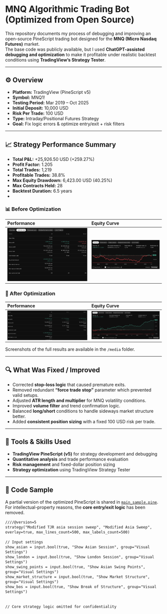 # MNQ Algorithmic Trading Bot (Optimized from Open Source)

This repository documents my process of debugging and improving an open-source PineScript trading bot designed for the **MNQ (Micro Nasdaq Futures)** market.  
The base code was publicly available, but I used **ChatGPT-assisted debugging and optimization** to make it profitable under realistic backtest conditions using **TradingView’s Strategy Tester**.

---

## ⚙️ Overview
- **Platform:** TradingView (PineScript v5)  
- **Symbol:** MNQ1!  
- **Testing Period:** Mar 2019 – Oct 2025  
- **Initial Deposit:** 10,000 USD  
- **Risk Per Trade:** 100 USD  
- **Type:** Intraday/Positional Futures Strategy  
- **Goal:** Fix logic errors & optimize entry/exit + risk filters

---

## 📈 Strategy Performance Summary
- **Total P&L:** +25,926.50 USD (+259.27%)  
- **Profit Factor:** 1.205  
- **Total Trades:** 1,219  
- **Profitable Trades:** 38.8%  
- **Max Equity Drawdown:** 6,423.00 USD (40.25%)  
- **Max Contracts Held:** 28  
- **Backtest Duration:** 6.5 years
- 
### 📊 Before Optimization
| Performance | Equity Curve |
|:--|:--|
| ![Before Performance](media/before_performance.png) | ![Before Equity](media/before_equity_curve.png) |

### 🚀 After Optimization
| Performance | Equity Curve |
|:--|:--|
| ![After Performance](media/after_performance.png) | ![After Equity](media/after_equity_curve.png) |


Screenshots of the full results are available in the `/media` folder.

---

## 🔍 What Was Fixed / Improved
- Corrected **stop-loss logic** that caused premature exits.  
- Removed redundant **“force trade stop”** parameter which prevented valid setups.  
- Adjusted **ATR length and multiplier** for MNQ volatility conditions.  
- Improved **volume filter** and trend confirmation logic.  
- Balanced **long/short** conditions to handle sideways market structure better.  
- Added **consistent position sizing** with a fixed 100 USD risk per trade.

---

## 🧠 Tools & Skills Used
- **TradingView PineScript (v5)** for strategy development and debugging  
- **Quantitative analysis** and trade performance evaluation  
- **Risk management** and fixed-dollar position sizing  
- **Strategy optimization** using TradingView Strategy Tester

---

## 🧩 Code Sample
A partial version of the optimized PineScript is shared in [`main_sample.pine`](./main_sample.pine).  
For intellectual-property reasons, the **core entry/exit logic** has been removed.

```pinescript
////@version=5
strategy("Modified TJR asia session sweep", "Modified Asia Sweep", overlay=true, max_lines_count=500, max_labels_count=500)

// Input settings
show_asian = input.bool(true, "Show Asian Session", group="Visual Settings")
show_london = input.bool(true, "Show London Session", group="Visual Settings")
show_swing_points = input.bool(true, "Show Asian Swing Points", group="Visual Settings")
show_market_structure = input.bool(true, "Show Market Structure", group="Visual Settings")
show_bos = input.bool(true, "Show Break of Structure", group="Visual Settings")


// Core strategy logic omitted for confidentiality

